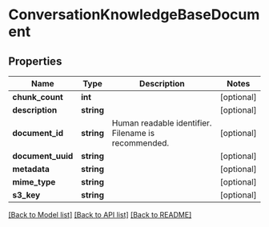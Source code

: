 # ConversationKnowledgeBaseDocument

## Properties
Name | Type | Description | Notes
------------ | ------------- | ------------- | -------------
**chunk_count** | **int** |  | [optional] 
**description** | **string** |  | [optional] 
**document_id** | **string** | Human readable identifier.  Filename is recommended. | [optional] 
**document_uuid** | **string** |  | [optional] 
**metadata** | **string** |  | [optional] 
**mime_type** | **string** |  | [optional] 
**s3_key** | **string** |  | [optional] 

[[Back to Model list]](../README.md#documentation-for-models) [[Back to API list]](../README.md#documentation-for-api-endpoints) [[Back to README]](../README.md)


